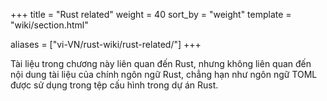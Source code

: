 +++
title = "Rust related"
weight = 40
sort_by = "weight"
template = "wiki/section.html"

aliases = ["vi-VN/rust-wiki/rust-related/"]
+++

Tài liệu trong chương này liên quan đến Rust, nhưng không liên quan đến nội dung tài liệu của chính ngôn ngữ Rust, chẳng hạn như ngôn ngữ TOML được sử dụng trong tệp cấu hình trong dự án Rust.

